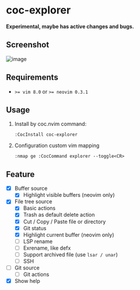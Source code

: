 # coc-explorer

**Experimental, maybe has active changes and bugs.**

## Screenshot

![image](https://user-images.githubusercontent.com/1709861/64406207-d43cf980-d0b3-11e9-8167-71b9c6adcf2f.png)

## Requirements

- `>= vim 8.0` or `>= neovim 0.3.1`

## Usage

1. Install by coc.nvim command:
    ```
    :CocInstall coc-explorer
    ```
2. Configuration custom vim mapping
    ```
    :nmap ge :CocCommand explorer --toggle<CR>
    ```

## Feature
- [x] Buffer source
    - [x] Highlight visible buffers (neovim only)
- [x] File tree source
    - [x] Basic actions
    - [x] Trash as default delete action
    - [x] Cut / Copy / Paste file or directory
    - [x] Git status
    - [x] Highlight current buffer (neovim only)
    - [ ] LSP rename
    - [ ] Exrename, like defx
    - [ ] Support archived file (use `lsar / unar`)
    - [ ] SSH
- [ ] Git source
    - [ ] Git actions
- [x] Show help
